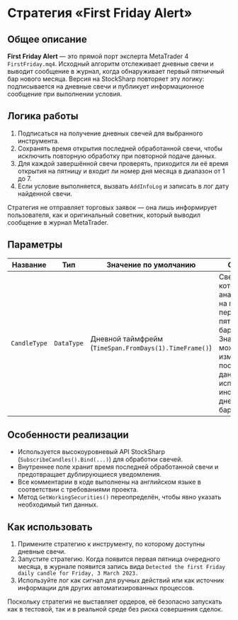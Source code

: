 # Стратегия «First Friday Alert»

## Общее описание
**First Friday Alert** — это прямой порт эксперта MetaTrader 4 `FirstFriday.mq4`. Исходный алгоритм отслеживает дневные свечи и выводит сообщение в журнал, когда обнаруживает первый пятничный бар нового месяца. Версия на StockSharp повторяет эту логику: подписывается на дневные свечи и публикует информационное сообщение при выполнении условия.

## Логика работы
1. Подписаться на получение дневных свечей для выбранного инструмента.
2. Сохранять время открытия последней обработанной свечи, чтобы исключить повторную обработку при повторной подаче данных.
3. Для каждой завершённой свечи проверять, приходится ли её время открытия на пятницу и входит ли номер дня месяца в диапазон от 1 до 7.
4. Если условие выполняется, вызвать `AddInfoLog` и записать в лог дату найденной свечи.

Стратегия не отправляет торговых заявок — она лишь информирует пользователя, как и оригинальный советник, который выводил сообщение в журнал MetaTrader.

## Параметры
| Название | Тип | Значение по умолчанию | Описание |
| --- | --- | --- | --- |
| `CandleType` | `DataType` | Дневной таймфрейм (`TimeSpan.FromDays(1).TimeFrame()`) | Свечи, которые анализируются на предмет первого пятничного бара. Значение можно изменить, если поставщик данных использует иной тип дневных баров. |

## Особенности реализации
- Используется высокоуровневый API StockSharp (`SubscribeCandles().Bind(...)`) для обработки свечей.
- Внутреннее поле хранит время последней обработанной свечи и предотвращает дублирующиеся уведомления.
- Все комментарии в коде выполнены на английском языке в соответствии с требованиями проекта.
- Метод `GetWorkingSecurities()` переопределён, чтобы явно указать необходимый тип данных.

## Как использовать
1. Примените стратегию к инструменту, по которому доступны дневные свечи.
2. Запустите стратегию. Когда появится первая пятница очередного месяца, в журнале появится запись вида `Detected the first Friday daily candle for Friday, 3 March 2023.`
3. Используйте лог как сигнал для ручных действий или как источник информации для других автоматизированных процессов.

Поскольку стратегия не выставляет ордеров, её безопасно запускать как в тестовой, так и в реальной среде без риска совершения сделок.
